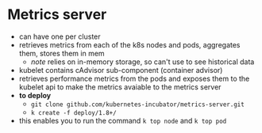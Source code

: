 # Metrics server
- can have one per cluster
- retrieves metrics from each of the k8s nodes and pods, aggregates them, stores them in mem
    - *note* relies on in-memory storage, so can't use to see historical data
- kubelet contains cAdvisor sub-component (container advisor)
- retrieves performance metrics from the pods and exposes them to the kubelet api to make the metrics avaiable to the metrics server
- **to deploy**
    - `git clone github.com/kubernetes-incubator/metrics-server.git`
    - `k create -f deploy/1.8+/`
- this enables you to run the command `k top node` and `k top pod`
